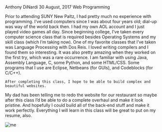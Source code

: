 Anthony DiNardi
30 August, 2017
Web Programming

  Prior to attending SUNY New Paltz, I had pretty much no experience with programming. 
  I’ve used computers since I was about four years old; dial-up was way of the world back then. 
  I had my own AOL account and I just played video games all day. Since beginning college, 
  I’ve taken every computer science class that is required besides Operating Systems and my skill 
  class (which I’m taking now). One of my favorite classes that I’ve taken was Language Processing 
  with Dos Reis. I loved writing compilers and I found them so interesting. It was also pretty amazing 
  when they worked on the first try, which was a rare occurrence. I am familiar with using Java, 
  Assembly Language, C, some Python, and some HTML/CSS. Some programs that I use are Eclipse, 
  Netbeans (for GUIs), and Codeblocks (for C/C++).
  
	After completing this class, I hope to be able to build complex and beautiful websites. 
  My dad has been telling me to redo the website for our restaurant so maybe after this class 
  I’d be able to do a complete overhaul and make it look pristine. And hopefully I could build 
  all of the back-end stuff and make it work perfectly. Everything I will learn in this class will be 
  great to put on my resume, also.
  
  
![me](https://user-images.githubusercontent.com/29285271/30080967-77d5e152-9253-11e7-9a3b-cc03f10d682b.jpg)
